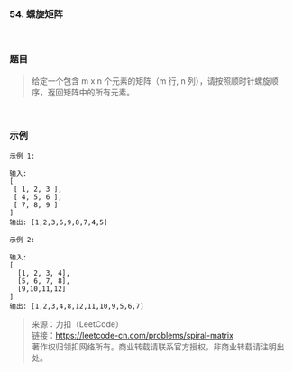 ### 54. 螺旋矩阵

<br>

### 题目

> 给定一个包含 m x n 个元素的矩阵（m 行, n 列），请按照顺时针螺旋顺序，返回矩阵中的所有元素。

<br>

### 示例
```
示例 1:

输入:
[
 [ 1, 2, 3 ],
 [ 4, 5, 6 ],
 [ 7, 8, 9 ]
]
输出: [1,2,3,6,9,8,7,4,5]
```

```
示例 2:

输入:
[
  [1, 2, 3, 4],
  [5, 6, 7, 8],
  [9,10,11,12]
]
输出: [1,2,3,4,8,12,11,10,9,5,6,7]
```

>来源：力扣（LeetCode）<br>
链接：https://leetcode-cn.com/problems/spiral-matrix<br>
著作权归领扣网络所有。商业转载请联系官方授权，非商业转载请注明出处。

<br>


